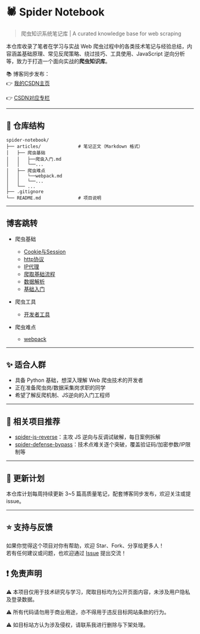 
# 🕷️ Spider Notebook

> 爬虫知识系统笔记库 | A curated knowledge base for web scraping

本仓库收录了笔者在学习与实战 Web 爬虫过程中的各类技术笔记与经验总结，内容涵盖基础原理、常见反爬策略、绕过技巧、工具使用、JavaScript 逆向分析等，致力于打造一个面向实战的**爬虫知识库**。

📚 博客同步发布：  
👉 [我的CSDN主页](https://blog.csdn.net/2401_87328929)

👉 [CSDN对应专栏](https://blog.csdn.net/2401_87328929/category_12970271.html)

---

## 📖 仓库结构

```
spider-notebook/
├── articles/              # 笔记正文（Markdown 格式）
│   ├── 爬虫基础
│   │   ├──爬虫入门.md
│   │   └──...
│   ├── 爬虫难点
│   │   └──webpack.md
│   │   └──...
│   └── ...
├── .gitignore
└── README.md              # 项目说明
```

--- 
## 博客跳转
* 爬虫基础
  * [Cookie与Session](https://blog.csdn.net/2401_87328929/article/details/148097821)
  * [http协议](https://blog.csdn.net/2401_87328929/article/details/148109062)
  * [IP代理](https://blog.csdn.net/2401_87328929/article/details/148189096)
  * [爬取基础流程](https://blog.csdn.net/2401_87328929/article/details/148040696)
  * [数据解析](https://blog.csdn.net/2401_87328929/article/details/148069059)
  * [基础入门](https://blog.csdn.net/2401_87328929/article/details/148033186)

* 爬虫工具
  * [开发者工具](https://blog.csdn.net/2401_87328929/article/details/148041092)

* 爬虫难点
  * [webpack](https://blog.csdn.net/2401_87328929/article/details/148016081)

--- 

## ✨ 适合人群

- 具备 Python 基础，想深入理解 Web 爬虫技术的开发者
- 正在准备爬虫岗/数据采集岗求职的同学
- 希望了解反爬机制、JS逆向的入门工程师

---


## 📌 相关项目推荐

- [spider-js-reverse](https://github.com/Annyfee/spider-js-reverse)：主攻 JS 逆向与反调试破解，每日案例拆解
- [spider-defense-bypass](https://github.com/Annyfee/spider-defense-bypass)：技术点难关逐个突破，覆盖验证码/加密参数/IP限制等

---

## 🧭 更新计划

本仓库计划每周持续更新 3~5 篇高质量笔记，配套博客同步发布，欢迎关注或提 issue。

---

## ⭐️ 支持与反馈

如果你觉得这个项目对你有帮助，欢迎 Star、Fork、分享给更多人！  
若有任何建议或问题，也欢迎通过 [Issue](https://github.com/你的用户名/spider-notebook/issues) 提出交流！

## ❗ 免责声明
⚠️ 本项目仅用于技术研究与学习，爬取目标均为公开页面内容，未涉及用户隐私及登录数据。

⚠️ 所有代码请勿用于商业用途，亦不得用于违反目标网站条款的行为。

⚠️ 如目标站方认为涉及侵权，请联系我进行删除与下架处理。
